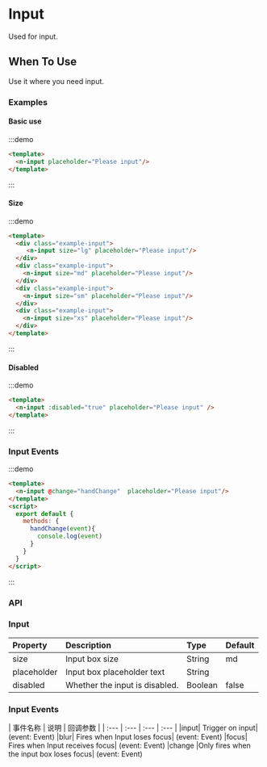 
# Input

Used for input.

## When To Use

Use it where you need input.

### Examples

#### Basic use
:::demo
```html
<template>
  <n-input placeholder="Please input"/>
</template>
```
:::

#### Size
:::demo
```html
<template>
  <div class="example-input">
     <n-input size="lg" placeholder="Please input"/>
  </div>
  <div class="example-input">
    <n-input size="md" placeholder="Please input"/>
  </div>
  <div class="example-input">
    <n-input size="sm" placeholder="Please input"/>
  </div>
  <div class="example-input">
    <n-input size="xs" placeholder="Please input"/>
  </div>
</template>
```
:::

#### Disabled

:::demo
```html
<template>
  <n-input :disabled="true" placeholder="Please input" />
</template>
```
:::

### Input Events

:::demo
```html
<template>
  <n-input @change="handChange"  placeholder="Please input"/>
</template>
<script>
  export default {
    methods: {
      handChange(event){
        console.log(event)
      }
    }
  }
</script>
```
:::

### API

### Input
| Property | Description | Type | Default |
| :--- | :--- | :--- | :--- |
| size | Input box size | String | md |
| placeholder | Input box placeholder text | String |  |
| disabled | Whether the input is disabled. | Boolean | false |

### Input Events

| 事件名称 | 说明 | 回调参数 |
| :--- | :--- | :--- | :--- |
|input|	Trigger on input|	(event: Event)
|blur|	Fires when Input loses focus|	(event: Event)
|focus|	Fires when Input receives focus|	(event: Event)
|change	|Only fires when the input box loses focus|	(event: Event)